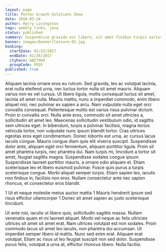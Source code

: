 ```yaml
---
layout: page
title: Potter Growth Solutions Show
date: 2016-05-24
author: Harry Livingston
tags: weekly links, java
status: published
summary: Suspendisse gravida est libero, sit amet finibus turpis varius at.
banner: images/banner/leisure-02.jpg
booking:
  startDate: 01/23/2017
  endDate: 01/26/2017
  ctyhocn: ABITXHX
  groupCode: PGSS
published: true
---
```

Aliquam lacinia ornare eros eu rutrum. Sed gravida, leo ac volutpat lacinia, erat nulla eleifend urna, nec luctus tortor nulla sit amet mauris. Aliquam varius non ex vel cursus. Ut libero ligula, mollis consequat luctus sit amet, lacinia sit amet nulla. Mauris mattis, nunc a imperdiet commodo, enim libero aliquet nisi, nec pulvinar ex sapien a arcu. Nam vulputate nulla eget orci convallis consequat. Pellentesque mollis est varius risus pulvinar dictum. Proin in convallis orci. Nulla ante eros, commodo sit amet ultricies a, sollicitudin sit amet leo. Maecenas sollicitudin vestibulum odio, id sagittis sem ultrices eget.
In bibendum, turpis a pulvinar facilisis, magna lectus vehicula tortor, non vulputate nunc ipsum blandit tortor. Cras ultrices egestas eros eget condimentum. Donec lobortis est urna, ac cursus lacus iaculis congue. Mauris congue diam quis elit viverra suscipit. Suspendisse dolor ante, aliquam eget orci fermentum, aliquam porttitor ligula. Proin sit amet pharetra turpis, nec pharetra dui. Nam turpis mi, tincidunt a tortor sit amet, feugiat sagittis magna. Suspendisse sodales congue ipsum. Suspendisse laoreet porttitor mauris, a ornare odio aliquam et. Etiam scelerisque leo et libero euismod pulvinar. Fusce quis purus a turpis scelerisque congue. Morbi aliquet semper turpis. Etiam sapien leo, iaculis non finibus in, facilisis non eros. Nullam consectetur ante nec sapien rhoncus, et consectetur eros blandit.

1 Ut et neque molestie metus auctor mattis
1 Mauris hendrerit ipsum sed risus efficitur ullamcorper
1 Donec sit amet sapien ac justo scelerisque tincidunt.

Ut ante nisi, iaculis ut libero quis, sollicitudin sagittis massa. Nullam venenatis quam et mi laoreet aliquet. Morbi vel neque ac felis ultricies ultrices sit amet sit amet erat. Nam ultrices volutpat est non sodales. Proin commodo lacus sit amet leo iaculis, non pharetra dui accumsan. Ut imperdiet semper libero id mattis. Nunc sed enim erat. Aliquam erat volutpat. Etiam ac risus ut leo feugiat suscipit non sed dolor. Suspendisse purus felis, volutpat a urna at, efficitur rhoncus libero. Nulla facilisi.
